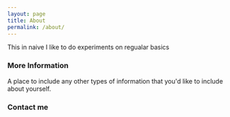```yaml
---
layout: page
title: About
permalink: /about/
---
```

This in naive I like to do experiments on regualar basics 

### More Information

A place to include any other types of information that you'd like to include about yourself.

### Contact me

